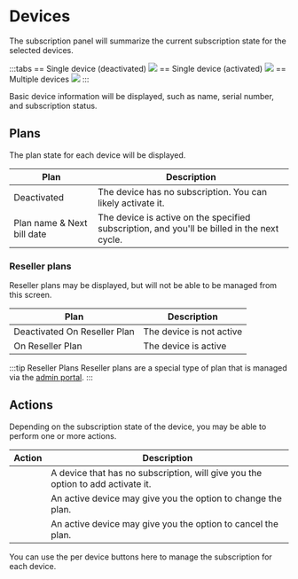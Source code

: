 # Devices

The subscription panel will summarize the current subscription state for the selected devices.

:::tabs
== Single device (deactivated)
![](https://upload.r2.lb.chasm.cloud/2025/10/imgur/X0Wz0Cp.png)
== Single device (activated)
![](https://upload.r2.lb.chasm.cloud/2025/10/imgur/cwmqVeZ.png)
== Multiple devices
![](https://upload.r2.lb.chasm.cloud/2025/10/imgur/2ME23K2.png)
:::

Basic device information will be displayed, such as name, serial number, and subscription status.

## Plans

The plan state for each device will be displayed.

| Plan        | Description |
| ----------- | ----------- |
| Deactivated | The device has no subscription. You can likely activate it. |
| Plan name & Next bill date | The device is active on the specified subscription, and you'll be billed in the next cycle. |

### Reseller plans

Reseller plans may be displayed, but will not be able to be managed from this screen.

| Plan        | Description |
| ----------- | ----------- |
| Deactivated On Reseller Plan | The device is not active |
| On Reseller Plan | The device is active |

:::tip Reseller Plans
Reseller plans are a special type of plan that is managed via the [admin portal](/apps/admin/).
:::

## Actions

Depending on the subscription state of the device, you may be able to perform one or more actions.

| Action | Description |
| --- | --- |
| <v-img src="https://upload.r2.lb.chasm.cloud/2025/10/imgur/mwJlnMG.png" alt="Activate" style="width:95px"/> | A device that has no subscription, will give you the option to add activate it. |
| <v-img src="https://upload.r2.lb.chasm.cloud/2025/10/imgur/4O5zUpW.png" alt="Change plan" style="width:120px"/> | An active device may give you the option to change the plan. |
| <v-img src="https://upload.r2.lb.chasm.cloud/2025/10/imgur/En2fAwG.png" alt="Deactivate" style="width:140px"/> | An active device may give you the option to cancel the plan. |

You can use the per device buttons here to manage the subscription for each device.

